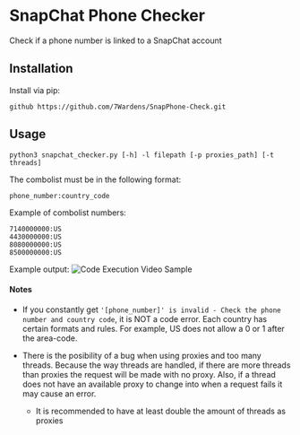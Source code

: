 # SnapChat Phone Checker

Check if a phone number is linked to a SnapChat account

## Installation

Install via pip:

    github https://github.com/7Wardens/SnapPhone-Check.git



## Usage

```python3 snapchat_checker.py [-h] -l filepath [-p proxies_path] [-t threads]```

The combolist must be in the following format:

```phone_number:country_code```

Example of combolist numbers:

```
7140000000:US
4430000000:US
8080000000:US
8500000000:US
```

Example output:
![Code Execution Video Sample](https://github.com/7Wardens/SnapPhone-Check/blob/master/VideoExample/exec_example.gif)

#### Notes
- If you constantly get ```'[phone_number]' is invalid - Check the phone number and country code```, it is NOT a code error. Each country has certain formats and rules. For example, US does not allow a 0 or 1 after the area-code.

- There is the posibility of a bug when using proxies and too many threads. Because the way threads are handled, if there are more threads than proxies the request will be made with no proxy. Also, if a thread does not have an available proxy to change into when a request fails it may cause an error. 
    - It is recommended to have at least double the amount of threads as proxies
